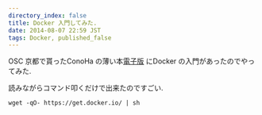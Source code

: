 ```yaml
---
directory_index: false
title: Docker 入門してみた.
date: 2014-08-07 22:59 JST
tags: Docker, published_false
---
```


OSC 京都で貰ったConoHa の薄い本[電子版](http://www.conoha.jp/blog/books/1533.html) にDocker の入門があったのでやってみた.

読みながらコマンド叩くだけで出来たのですごい.

<pre><code>wget -qO- https://get.docker.io/ | sh</code></pre>
